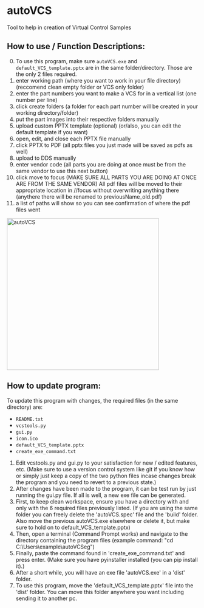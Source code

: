 # autoVCS
Tool to help in creation of Virtual Control Samples

## **How to use / Function Descriptions:**

0. To use this program, make sure `autoVCS.exe` and `default_VCS_template.pptx` are in the same folder/directory. Those are the only 2 files required.
1. enter working path (where you want to work in your file directory) (reccomend clean empty folder or VCS only folder)
2. enter the part numbers you want to make a VCS for in a vertical list (one number per line)
3. click create folders (a folder for each part number will be created in your working directory/folder)
4. put the part images into their respective folders manually
5. upload custom PPTX template (optional) (or/also, you can edit the default template if you want)
6. open, edit, and close each PPTX file manually
7. click PPTX to PDF (all pptx files you just made will be saved as pdfs as well)
8. upload to DDS manually
9. enter vendor code (all parts you are doing at once must be from the same vendor to use this next button)
10. click move to focus (MAKE SURE ALL PARTS YOU ARE DOING AT ONCE ARE FROM THE SAME VENDOR) All pdf files will be moved to their appropriate location in //focus without overwriting anything there (anythere there will be renamed to previousName_old.pdf)
11. a list of paths will show so you can see confirmation of where the pdf files went

<img width="400" alt="autoVCS" src="https://github.com/Shakosh/autoVCS/assets/109931661/160fc2cc-4fed-4cb7-a109-96726ec07ad6">

## **How to update program:**

To update this program with changes, the required files (in the same directory) are:
- `README.txt`
- `vcstools.py`
- `gui.py`
- `icon.ico`
- `default_VCS_template.pptx`
- `create_exe_command.txt`

1. Edit vcstools.py and gui.py to your satisfaction for new / edited features, etc. (Make sure to use a version control system like git if you know how or simply just keep a copy of the two python files incase changes break the program and you need to revert to a previous state.) 
2. After changes have been made to the program, it can be test run by just running the gui.py file. If all is well, a new exe file can be generated. 
3. First, to keep clean workspace, ensure you have a directory with and only with the 6 required files previously listed. (If you are using the same folder you can freely delete the 'autoVCS.spec' file and the 'build' folder. Also move the previous autoVCS.exe elsewhere or delete it, but make sure to hold on to default_VCS_template.pptx)
4. Then, open a terminal (Command Prompt works) and navigate to the directory containing the program files (example command: "cd C:\Users\example\autoVCSeg")
5. Finally, paste the command found in 'create_exe_command.txt' and press enter. (Make sure you have pyinstaller installed (you can pip install it).)
6. After a short while, you will have an exe file 'autoVCS.exe' in a 'dist' folder.
7. To use this program, move the 'default_VCS_template.pptx' file into the 'dist' folder. You can move this folder anywhere you want including sending it to another pc.
